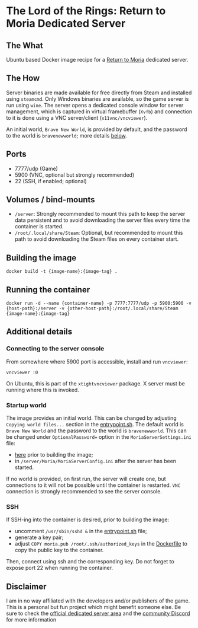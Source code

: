 # The Lord of the Rings: Return to Moria Dedicated Server

## The What
Ubuntu based Docker image recipe for a [Return to Moria](https://www.returntomoria.com/) dedicated server.

## The How
Server binaries are made available for free directly from Steam and installed using `steamcmd`. Only Windows binaries are available, so the game server is run using `wine`. The server opens a dedicated console window for server management, which is captured in virtual framebuffer (`Xvfb`) and connection to it is done using a VNC server/client (`x11vnc/vncviewer`).

An initial world, `Brave New World`, is provided by default, and the password to the world is `bravenewworld`; more details [below](#startup-world).

## Ports
- 7777/udp (Game)
- 5900 (VNC, optional but strongly recommended)
- 22 (SSH, if enabled; optional)

## Volumes / bind-mounts
- `/server`: Strongly recommended to mount this path to keep the server data persistent and to avoid downloading the server files every time the container is started.
- `/root/.local/share/Steam`: Optional, but recommended to mount this path to avoid downloading the Steam files on every container start.

## Building the image
```
docker build -t {image-name}:{image-tag} .
```

## Running the container
```
docker run -d --name {container-name} -p 7777:7777/udp -p 5900:5900 -v {host-path}:/server -v {other-host-path}:/root/.local/share/Steam {image-name}:{image-tag}
```

## Additional details
### Connecting to the server console
From somewhere where 5900 port is accessible, install  and run `vncviewer`: 
```
vncviewer :0
```
On Ubuntu, this is part of the `xtightvncviewer` package. X server must be running where this is invoked.

### Startup world
The image provides an initial world. This can be changed by adjusting `Copying world files...` section in the [entrypoint.sh](entrypoint.sh). The default world is `Brave New World` and the password to the world is `bravenewworld`. This can be changed under `OptionalPassword=` option in the `MoriaServerSettings.ini` file:
* [here](config/MoriaServerConfig.ini) prior to building the image;
* in `/server/Moria/MoriaServerConfig.ini` after the server has been started.

If no world is provided, on first run, the server will create one, but connections to it will not be possible until the container is restarted. `VNC` connection is strongly recommended to see the server console.

### SSH 
If SSH-ing into the container is desired, prior to building the image:
* uncomment `/usr/sbin/sshd &` in the [entrypoint.sh](entrypoint.sh) file;
* generate a key pair;
* adjust `COPY moria.pub /root/.ssh/authorized_keys` in the [Dockerfile](Dockerfile) to copy the public key to the container.

Then, connect using ssh and the corresponding key. Do not forget to expose port 22 when running the container.

## Disclaimer
I am in no way affiliated with the developers and/or publishers of the game. This is a personal but fun project which might benefit someone else. Be sure to check the [official dedicated server area](https://www.returntomoria.com/news-updates/dedicated-server) and the [community Discord](https://www.returntomoria.com/community) for more information
